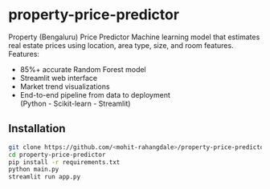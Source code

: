 # property-price-predictor
 Property (Bengaluru) Price Predictor Machine learning model that estimates real estate prices using location, area type, size, and room features. Features: 
- 85%+ accurate Random Forest model 
- Streamlit web interface 
- Market trend visualizations 
- End-to-end pipeline from data to deployment  
 (Python - Scikit-learn - Streamlit)


## Installation
```bash
git clone https://github.com/<mohit-rahangdale>/property-price-predictor.git
cd property-price-predictor
pip install -r requirements.txt
python main.py
streamlit run app.py
